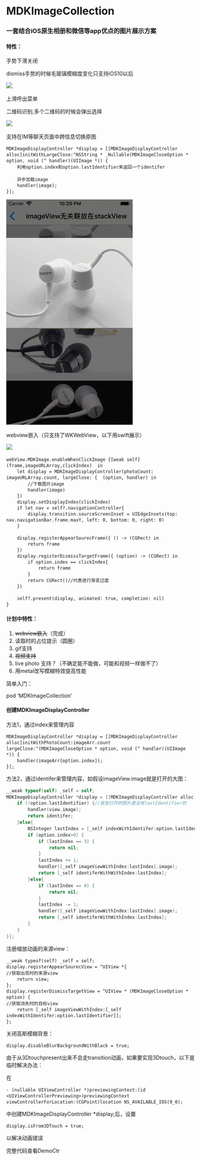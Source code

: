 # MDKImageCollection

### 一套结合iOS原生相册和微信等app优点的图片展示方案



#### 特性：

手势下滑关闭

dismiss手势的时候毛玻璃模糊度变化只支持iOS10以后

![](https://github.com/miku1958/MDKImageCollection/raw/master/photo/2.gif)

上滑呼出菜单

二维码识别,多个二维码的时候会弹出选择

![](https://github.com/miku1958/MDKImageCollection/raw/master/photo/3.gif)



支持在IM等聊天页面中跨信息切换原图

```
MDKImageDisplayController *display = [[MDKImageDisplayController alloc]initWithLargeClose:^NSString * _Nullable(MDKImageCloseOption * option, void (^ handler)(UIImage *)) {
	利用option.index和option.lastIdentifier来返回一个identifer
        
    异步加载image
    handler(image);
}];
```

![](https://github.com/miku1958/MDKImageCollection/raw/master/photo/4.gif)

webview嵌入（只支持了WKWebView，以下用swift展示）

![](https://github.com/miku1958/MDKImageCollection/raw/master/photo/5.gif)

```
webView.MDKImage.enableWhenClickImage {[weak self] (frame,imageURLArray,clickIndex)  in
    let display = MDKImageDisplayController(photoCount: imageURLArray.count, largeClose: {  (option, handler) in
        //下载图片image
        handler(image)
    })
    display.setDisplayIndex(clickIndex)
    if let nav = self?.navigationController{
        display.transition.sourceScreenInset = UIEdgeInsets(top: nav.navigationBar.frame.maxY, left: 0, bottom: 0, right: 0)
    }

    display.registerAppearSourecFrame({ () -> (CGRect) in
        return frame
    })
    display.registerDismissTargetFrame({ (option) -> (CGRect) in
        if option.index == clickIndex{
            return frame
        }
        return CGRect()//代表进行渐变过度
    })

    self?.present(display, animated: true, completion: nil)
}
```



#### 计划中特性：

1. ~~webview嵌入~~（完成）
2. 读取时的占位提示（圆圈）
3. gif支持
4. ~~视频支持~~
5. live photo 支持？（不确定能不能做，可能和视频一样做不了）
6. 用metal改写模糊特效提高性能





简单入门：

pod ‘MDKImageCollection’



#### 创建MDKImageDisplayController

方法1，通过index来管理内容

```
MDKImageDisplayController *display = [[MDKImageDisplayController alloc]initWithPhotoCount:imageArr.count largeClose:^(MDKImageCloseOption * option, void (^ handler)(UIImage *)) {
	handler(imageArr[option.index]);	
}];
```



方法2，通过identifer来管理内容，如假设imageView.image就是打开的大图：

```swift
__weak typeof(self) _self = self;
MDKImageDisplayController *display = [[MDKImageDisplayController alloc]initWithLargeClose:^NSString * (MDKImageCloseOption * option, void (^ handler)(UIImage * image)) {
    if (!option.lastIdentifier) {//首张打开的图片是没有lastIdentifier的
        handler(view.image);
        return identifer;
    }else{
        NSInteger lastIndex = [_self indexWithIdentifer:option.lastIdentifier];
        if (option.index>0) {
            if (lastIndex == 3) {
                return nil;
            }
            lastIndex += 1;
            handler([_self imageViewWithIndex:lastIndex].image);
            return [_self identiferWithWithIndex:lastIndex];
        }else{
            if (lastIndex == 0) {
                return nil;
            }
            lastIndex -= 1;
            handler([_self imageViewWithIndex:lastIndex].image);
            return [_self identiferWithWithIndex:lastIndex];
        }
    }
}];
```



注册缩放动画的来源view：

```
__weak typeof(self) _self = self;
display.registerAppearSourecView = ^UIView *{
//获取出现时的来源view
	return view;
};
display.registerDismissTargetView = ^UIView * (MDKImageCloseOption * option) {
//获取消失时的目标view
	return [_self imageViewWithIndex:[_self indexWithIdentifer:option.lastIdentifier]];
};
```



关闭高斯模糊背景：

```
display.disableBlurBackgroundWithBlack = true;
```



由于从3Dtouchpresent出来不会走transition动画，如果要实现3Dtouch，以下是临时解决办法：

在

```
- (nullable UIViewController *)previewingContext:(id <UIViewControllerPreviewing>)previewingContext viewControllerForLocation:(CGPoint)location NS_AVAILABLE_IOS(9_0);
```

中创建MDKImageDisplayController *display;后，设置

```
display.isFrom3DTouch = true;
```

以解决动画错误



完整代码查看DemoCtr